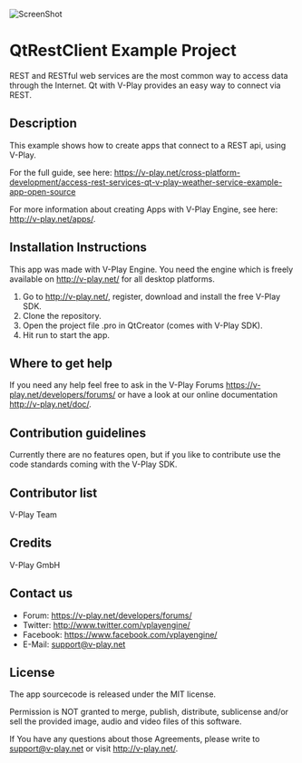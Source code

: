 ![ScreenShot](http://v-play.net/support/vplay-logo.png)

# QtRestClient Example Project
REST and RESTful web services are the most common way to access data through the Internet. Qt with V-Play provides an easy way to connect via REST.

Description
-----------
This example shows how to create apps that connect to a REST api, using V-Play.

For the full guide, see here:
https://v-play.net/cross-platform-development/access-rest-services-qt-v-play-weather-service-example-app-open-source

For more information about creating Apps with V-Play Engine, see here: http://v-play.net/apps/.

Installation Instructions
-------------------------
This app was made with V-Play Engine. You need the engine which is freely available on http://v-play.net/ for all desktop platforms.

1. Go to http://v-play.net/, register, download and install the free V-Play SDK.
2. Clone the repository.
3. Open the project file .pro in QtCreator (comes with V-Play SDK).
4. Hit run to start the app.

Where to get help
-----------------
If you need any help feel free to ask in the V-Play Forums https://v-play.net/developers/forums/ or have a look at our online documentation http://v-play.net/doc/.

Contribution guidelines
-----------------------
Currently there are no features open, but if you like to contribute use the code standards coming with the V-Play SDK.

Contributor list
----------------
V-Play Team

Credits
-------
V-Play GmbH

Contact us
----------
- Forum: https://v-play.net/developers/forums/
- Twitter: http://www.twitter.com/vplayengine/
- Facebook: https://www.facebook.com/vplayengine/
- E-Mail: support@v-play.net

License
-------
The app sourcecode is released under the MIT license.

Permission is NOT granted to merge, publish, distribute, sublicense and/or
sell the provided image, audio and video files of this software.

If You have any questions about those Agreements, please write to support@v-play.net
or visit http://v-play.net/.
